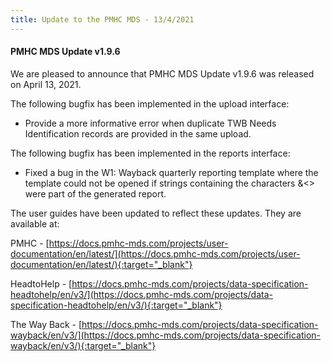 ```yaml
---
title: Update to the PMHC MDS - 13/4/2021
---
```


#### PMHC MDS Update v1.9.6 ####

We are pleased to announce that PMHC MDS Update v1.9.6 was released on
April 13, 2021.

The following bugfix has been implemented in the upload interface:
* Provide a more informative error when duplicate TWB Needs Identification
  records are provided in the same upload.

The following bugfix has been implemented in the reports interface:
* Fixed a bug in the W1: Wayback quarterly reporting template where the
  template could not be opened if strings containing the characters &<> were
  part of the generated report.

The user guides have been updated to reflect these updates. They are available at:

PMHC - [https://docs.pmhc-mds.com/projects/user-documentation/en/latest/](https://docs.pmhc-mds.com/projects/user-documentation/en/latest/){:target="_blank"}

HeadtoHelp - [https://docs.pmhc-mds.com/projects/data-specification-headtohelp/en/v3/](https://docs.pmhc-mds.com/projects/data-specification-headtohelp/en/v3/){:target="_blank"}

The Way Back - [https://docs.pmhc-mds.com/projects/data-specification-wayback/en/v3/](https://docs.pmhc-mds.com/projects/data-specification-wayback/en/v3/){:target="_blank"}
